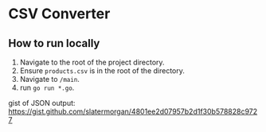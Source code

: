 # CSV Converter
## How to run locally

1) Navigate to the root of the project directory.
2) Ensure ```products.csv``` is in the root of the directory.
3) Navigate to ```/main```.
4) run ```go run *.go```.

gist of JSON output: https://gist.github.com/slatermorgan/4801ee2d07957b2d1f30b578828c9727
